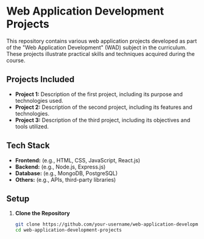 # Web Application Development Projects

This repository contains various web application projects developed as part of the "Web Application Development" (WAD) subject in the curriculum. These projects illustrate practical skills and techniques acquired during the course.

## Projects Included

- **Project 1:** Description of the first project, including its purpose and technologies used.
- **Project 2:** Description of the second project, including its features and technologies.
- **Project 3:** Description of the third project, including its objectives and tools utilized.

## Tech Stack

- **Frontend:** (e.g., HTML, CSS, JavaScript, React.js)
- **Backend:** (e.g., Node.js, Express.js)
- **Database:** (e.g., MongoDB, PostgreSQL)
- **Others:** (e.g., APIs, third-party libraries)

## Setup

1. **Clone the Repository**

   ```bash
   git clone https://github.com/your-username/web-application-development-projects.git
   cd web-application-development-projects
